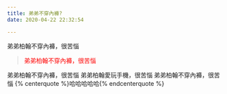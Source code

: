 ```yaml
---
title: 弟弟不穿內褲?
date: 2020-04-22 22:32:54

---
```


弟弟柏翰不穿內褲，很苦惱
<!-- more -->


<blockquote style="color:red" class="blockquote-center">弟弟柏翰不穿內褲，很苦惱</blockquote>
弟弟柏翰不穿內褲，很苦惱
弟弟柏翰愛玩手機，很苦惱
弟弟柏翰不穿內褲，很苦惱
{% centerquote %}哈哈哈哈哈{% endcenterquote %}



